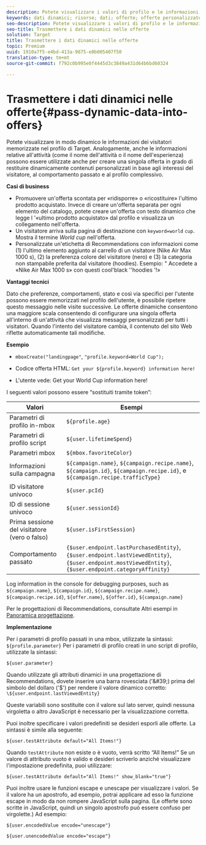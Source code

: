 ```yaml
---
description: Potete visualizzare i valori di profilo e le informazioni sull'attività direttamente in un'offerta HTML o JSON.
keywords: dati dinamici; risorse; dati; offerte; offerte personalizzate; offerte personali; sostituzione token
seo-description: Potete visualizzare i valori di profilo e le informazioni sull'attività direttamente in un'offerta HTML o JSON.
seo-title: Trasmettere i dati dinamici nelle offerte
solution: Target
title: Trasmettere i dati dinamici nelle offerte
topic: Premium
uuid: 1910a7f5-e4bd-413a-9875-e0b005407f50
translation-type: tm+mt
source-git-commit: f792c0b995e0f4445d3c3849a431d64b6bd60324

---
```



# Trasmettere i dati dinamici nelle offerte{#pass-dynamic-data-into-offers}

Potete visualizzare in modo dinamico le informazioni dei visitatori memorizzate nel profilo di Target. Analogamente, anche le informazioni relative all&#39;attività (come il nome dell&#39;attività o il nome dell&#39;esperienza) possono essere utilizzate anche per creare una singola offerta in grado di restituire dinamicamente contenuti personalizzati in base agli interessi del visitatore, al comportamento passato e al profilo complessivo.

**Casi di business**

* Promuovere un&#39;offerta scontata per «ridisporre» o «ricostituire» l&#39;ultimo prodotto acquistato. Invece di creare un&#39;offerta separata per ogni elemento del catalogo, potete creare un&#39;offerta con testo dinamico che legge l &#39;«ultimo prodotto acquistato» dal profilo e visualizza un collegamento nell&#39;offerta.
* Un visitatore arriva sulla pagina di destinazione con `keyword=world` `cup`. Mostra il termine *World cup* nell&#39;offerta.
* Personalizzate un&#39;etichetta di Recommendations con informazioni come (1) l&#39;ultimo elemento aggiunto al carrello di un visitatore (Nike Air Max 1000 s), (2) la preferenza colore del visitatore (nero) e (3) la categoria non stampabile preferita dal visitatore (hoodies). Esempio: &quot; Accedete a «Nike Air Max 1000 s» con questi cool&#39;black &#39;&#39;hoodies &#39;!»


**Vantaggi tecnici**

Dato che preferenze, comportamenti, stato e così via specifici per l&#39;utente possono essere memorizzati nel profilo dell&#39;utente, è possibile ripetere questo messaggio nelle visite successive. Le offerte dinamiche consentono una maggiore scala consentendo di configurare una singola offerta all&#39;interno di un&#39;attività che visualizza messaggi personalizzati per tutti i visitatori. Quando l&#39;intento del visitatore cambia, il contenuto del sito Web riflette automaticamente tali modifiche.

**Esempio**

* `mboxCreate("landingpage"`, `"profile.keyword=World Cup");`

* Codice offerta HTML: `Get your ${profile.keyword} information here!`
* L&#39;utente vede: Get your World Cup information here!

I seguenti valori possono essere “sostituiti tramite token”:

| Valori | Esempi |
|--- |--- |
| Parametri di profilo in-mbox | `${profile.age}` |
| Parametri di profilo script | `${user.lifetimeSpend}` |
| Parametri mbox | `${mbox.favoriteColor}` |
| Informazioni sulla campagna | `${campaign.name}`, `${campaign.recipe.name}`, `${campaign.id}`, `${campaign.recipe.id}`, e `${campaign.recipe.trafficType}` |
| ID visitatore univoco | `${user.pcId}` |
| ID di sessione univoco | `${user.sessionId}` |
| Prima sessione del visitatore (vero o falso) | `${user.isFirstSession}` |
| Comportamento passato | `{$user.endpoint.lastPurchasedEntity}`, `{$user.endpoint.lastViewedEntity}`, `{$user.endpoint.mostViewedEntity}`, `{$user.endpoint.categoryAffinity}` |

Log information in the console for debugging purposes, such as `${campaign.name}`, `${campaign.id}`, `${campaign.recipe.name}`, `${campaign.recipe.id}`, `${offer.name}`, `${offer.id}`, `${campaign.name}`

Per le progettazioni di Recommendations, consultate Altri esempi in [Panoramica progettazione](/help/c-recommendations/c-design-overview/design-overview.md).

**Implementazione**

Per i parametri di profilo passati in una mbox, utilizzate la sintassi: `${profile.parameter}` Per i parametri di profilo creati in uno script di profilo, utilizzate la sintassi:

`${user.parameter}`

Quando utilizzate gli attributi dinamici in una progettazione di Recommendations, dovete inserire una barra rovesciata (&#39;\&#39;) prima del simbolo del dollaro (&#39;$&#39;) per rendere il valore dinamico corretto: `\${user.endpoint.lastViewedEntity}`

Queste variabili sono sostituite con il valore sul lato server, quindi nessuna virgoletta o altro JavaScript è necessario per la visualizzazione corretta.

Puoi inoltre specificare i valori predefiniti se desideri esporli alle offerte. La sintassi è simile alla seguente:

`${user.testAttribute default="All Items!"}`

Quando `testAttribute` non esiste o è vuoto, verrà scritto “All Items!” Se un valore di attributo vuoto è valido e desideri scriverlo anziché visualizzare l&#39;impostazione predefinita, puoi utilizzare:

`${user.testAttribute default="All Items!" show_blank="true"}`

Puoi inoltre usare le funzioni escape e unescape per visualizzare i valori. Se il valore ha un apostrofo, ad esempio, potrai applicare ad esso la funzione escape in modo da non rompere JavaScript sulla pagina. (Le offerte sono scritte in JavaScript, quindi un singolo apostrofo può essere confuso per virgolette.) Ad esempio:

`${user.encodedValue encode="unescape"}`

`${user.unencodedValue encode="escape"}`